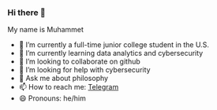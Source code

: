 ### Hi there 👋

My name is Muhammet

- 🔭 I’m currently a full-time junior college student in the U.S.
- 🌱 I’m currently learning data analytics and cybersecurity
- 👯 I’m looking to collaborate on github
- 🤔 I’m looking for help with cybersecurity
- 💬 Ask me about philosophy 
- 📫 How to reach me: [Telegram](https://t.me/meygt1)
- 😄 Pronouns: he/him
